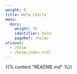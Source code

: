 ```yaml
---
weight: 0
title: Helm Charts
menu:
  docs:
    weight: 35
    identifier: helm
    pageRef: /helm/
aliases:
  - /helm
  - /helm/index.html
---
```

{{% content "README.md" %}}
